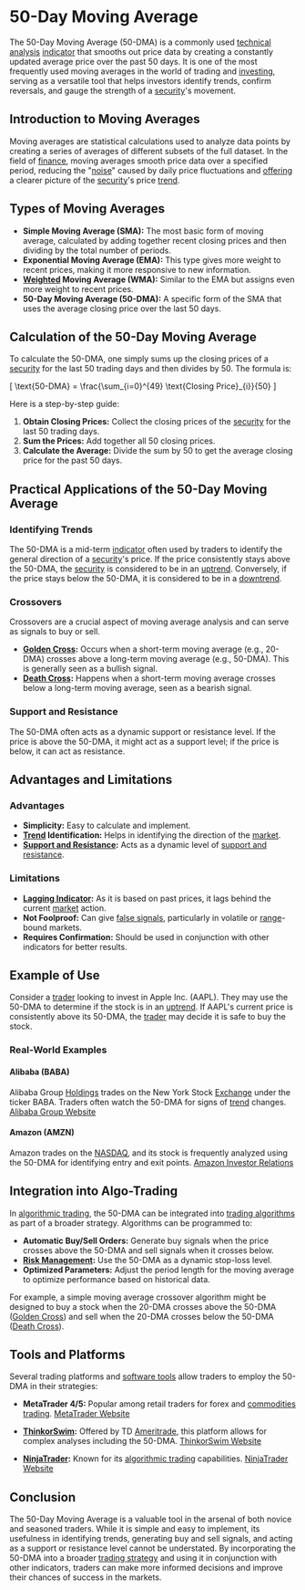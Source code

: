 # 50-Day Moving Average

The 50-Day Moving Average (50-DMA) is a commonly used [technical analysis](../t/technical_analysis.md) [indicator](../i/indicator.md) that smooths out price data by creating a constantly updated average price over the past 50 days. It is one of the most frequently used moving averages in the world of trading and [investing](../i/investing.md), serving as a versatile tool that helps investors identify trends, confirm reversals, and gauge the strength of a [security](../s/security.md)'s movement.

## Introduction to Moving Averages

Moving averages are statistical calculations used to analyze data points by creating a series of averages of different subsets of the full dataset. In the field of [finance](../f/finance.md), moving averages smooth price data over a specified period, reducing the "[noise](../n/noise.md)" caused by daily price fluctuations and [offering](../o/offering.md) a clearer picture of the [security](../s/security.md)'s price [trend](../t/trend.md).

## Types of Moving Averages

- **Simple Moving Average (SMA):** The most basic form of moving average, calculated by adding together recent closing prices and then dividing by the total number of periods.
- **Exponential Moving Average (EMA):** This type gives more weight to recent prices, making it more responsive to new information.
- **[Weighted](../w/weighted.md) Moving Average (WMA):** Similar to the EMA but assigns even more weight to recent prices.
- **50-Day Moving Average (50-DMA):** A specific form of the SMA that uses the average closing price over the last 50 days.

## Calculation of the 50-Day Moving Average

To calculate the 50-DMA, one simply sums up the closing prices of a [security](../s/security.md) for the last 50 trading days and then divides by 50. The formula is:

\[ \text{50-DMA} = \frac{\sum_{i=0}^{49} \text{Closing Price}_{i}}{50} \]

Here is a step-by-step guide:

1. **Obtain Closing Prices:** Collect the closing prices of the [security](../s/security.md) for the last 50 trading days.
2. **Sum the Prices:** Add together all 50 closing prices.
3. **Calculate the Average:** Divide the sum by 50 to get the average closing price for the past 50 days.

## Practical Applications of the 50-Day Moving Average

### Identifying Trends

The 50-DMA is a mid-term [indicator](../i/indicator.md) often used by traders to identify the general direction of a [security](../s/security.md)'s price. If the price consistently stays above the 50-DMA, the [security](../s/security.md) is considered to be in an [uptrend](../u/uptrend.md). Conversely, if the price stays below the 50-DMA, it is considered to be in a [downtrend](../d/downtrend.md).

### Crossovers

Crossovers are a crucial aspect of moving average analysis and can serve as signals to buy or sell.

- **[Golden Cross](../g/golden_cross.md):** Occurs when a short-term moving average (e.g., 20-DMA) crosses above a long-term moving average (e.g., 50-DMA). This is generally seen as a bullish signal.
- **[Death Cross](../d/death_cross.md):** Happens when a short-term moving average crosses below a long-term moving average, seen as a bearish signal.

### Support and Resistance

The 50-DMA often acts as a dynamic support or resistance level. If the price is above the 50-DMA, it might act as a support level; if the price is below, it can act as resistance.

## Advantages and Limitations

### Advantages

- **Simplicity:** Easy to calculate and implement.
- **[Trend](../t/trend.md) Identification:** Helps in identifying the direction of the [market](../m/market.md).
- **[Support and Resistance](../s/support_and_resistance.md):** Acts as a dynamic level of [support and resistance](../s/support_and_resistance.md).

### Limitations

- **[Lagging Indicator](../l/lagging_indicator.md):** As it is based on past prices, it lags behind the current [market](../m/market.md) action.
- **Not Foolproof:** Can give [false signals](../f/false_signals_in_trading.md), particularly in volatile or [range](../r/range.md)-bound markets.
- **Requires Confirmation:** Should be used in conjunction with other indicators for better results.

## Example of Use

Consider a [trader](../t/trader.md) looking to invest in Apple Inc. (AAPL). They may use the 50-DMA to determine if the stock is in an [uptrend](../u/uptrend.md). If AAPL's current price is consistently above its 50-DMA, the [trader](../t/trader.md) may decide it is safe to buy the stock.

### Real-World Examples

#### Alibaba (BABA)

Alibaba Group [Holdings](../h/holdings.md) trades on the New York Stock [Exchange](../e/exchange.md) under the ticker BABA. Traders often watch the 50-DMA for signs of [trend](../t/trend.md) changes.
[Alibaba Group Website](https://www.alibabagroup.com)

#### Amazon (AMZN)

Amazon trades on the [NASDAQ](../n/nasdaq.md), and its stock is frequently analyzed using the 50-DMA for identifying entry and exit points.
[Amazon Investor Relations](https://www.amazon.com/ir)

## Integration into Algo-Trading

In [algorithmic trading](../a/algorithmic_trading.md), the 50-DMA can be integrated into [trading algorithms](../t/trading_algorithms.md) as part of a broader strategy. Algorithms can be programmed to:

- **Automatic Buy/Sell Orders:** Generate buy signals when the price crosses above the 50-DMA and sell signals when it crosses below.
- **[Risk Management](../r/risk_management.md):** Use the 50-DMA as a dynamic stop-loss level.
- **Optimized Parameters:** Adjust the period length for the moving average to optimize performance based on historical data.
  
For example, a simple moving average crossover algorithm might be designed to buy a stock when the 20-DMA crosses above the 50-DMA ([Golden Cross](../g/golden_cross.md)) and sell when the 20-DMA crosses below the 50-DMA ([Death Cross](../d/death_cross.md)).

## Tools and Platforms

Several trading platforms and [software tools](../s/software_tools_for_trading.md) allow traders to employ the 50-DMA in their strategies:

- **MetaTrader 4/5:** Popular among retail traders for forex and [commodities trading](../c/commodities_trading.md).
[MetaTrader Website](https://www.metatrader4.com)

- **[ThinkorSwim](../t/thinkorswim.md):** Offered by TD [Ameritrade](../a/ameritrade.md), this platform allows for complex analyses including the 50-DMA.
[ThinkorSwim Website](https://www.tdameritrade.com/tools-and-platforms/thinkorswim.page)

- **[NinjaTrader](../n/ninjatrader.md):** Known for its [algorithmic trading](../a/algorithmic_trading.md) capabilities.
[NinjaTrader Website](https://ninjatrader.com)

## Conclusion

The 50-Day Moving Average is a valuable tool in the arsenal of both novice and seasoned traders. While it is simple and easy to implement, its usefulness in identifying trends, generating buy and sell signals, and acting as a support or resistance level cannot be understated. By incorporating the 50-DMA into a broader [trading strategy](../t/trading_strategy.md) and using it in conjunction with other indicators, traders can make more informed decisions and improve their chances of success in the markets.